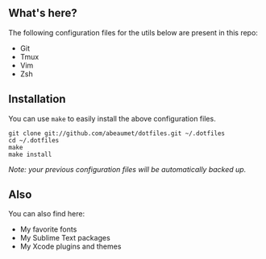 ## What's here?

The following configuration files for the utils below are present in this repo:
- Git
- Tmux
- Vim
- Zsh

## Installation

You can use `make` to easily install the above configuration files.

    git clone git://github.com/abeaumet/dotfiles.git ~/.dotfiles
    cd ~/.dotfiles
    make
    make install

_Note: your previous configuration files will be automatically backed up._

## Also

You can also find here:
- My favorite fonts
- My Sublime Text packages
- My Xcode plugins and themes
